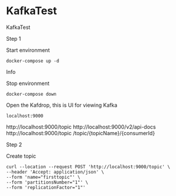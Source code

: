 # KafkaTest
KafkaTest


Step 1

Start environment

``docker-compose up -d``


Info

Stop environment

``docker-compose down``


Open the Kafdrop, this is UI for viewing Kafka

``localhost:9000``


http://localhost:9000/topic
http://localhost:9000/v2/api-docs
http://localhost:9000/topic
/topic/{topicName}/{consumerId}

Step 2

Create topic

````
curl --location --request POST 'http://localhost:9000/topic' \
--header 'Accept: application/json' \
--form 'name="firsttopic"' \
--form 'partitionsNumber="1"' \
--form 'replicationFactor="1"'
````


